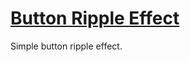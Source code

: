 # [Button Ripple Effect](https://denyschr.github.io/awesome-typescript-projects/02-button-ripple-effect/index.html)

Simple button ripple effect.
